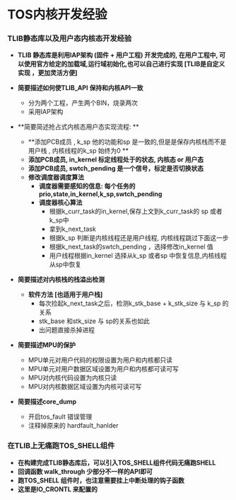 # TOS内核开发经验

### TLIB静态库以及用户态内核态开发经验

-  **TLIB 静态库是利用IAP架构 (固件 + 用户工程) 开发完成的, 在用户工程中, 可以使用官方给定的加载域,运行域初始化,也可以自己进行实现 [TLIB是自定义实现 ，更加灵活方便]**
- **简要描述如何使TLIB_API 保持和内核API一致**
  - 分为两个工程，产生两个BIN，烧录两次
  - 采用IAP架构


- **简要简述抢占式内核态用户态实现流程: **
  - **添加PCB成员 , k_sp 他的功能和sp 是一致的,但是是保存内核栈而不是用户栈 , 内核线程的k_sp 始终为0 **
  - **添加PCB成员, in_kernel 标定线程处于的状态, 内核态 or 用户态**
  - **添加PCB成员, swtch_pending 是一个信号，标定是否切换状态**
  - **修改调度器调度算法**
    - **调度器需要感知的信息: 每个任务的prio,state,in_kernel,k_sp,swtch_pending**
    - **调度器核心算法**
      - 根据k_curr_task的in_kernel,保存上文到k_curr_task的 sp 或者 k_sp中
      - 拿到k_next_task
      - 根据k_sp 判断是内核线程还是用户线程, 内核线程跳过下面这一步
      - 根据k_next_task的swtch_pending ，选择修改in_kernel 值
      - 用户线程根据in_kernel 选择从k_sp 或者sp 中恢复信息,内核线程从sp中恢复

- **简要描述对内核栈的栈溢出检测**
  - **软件方法 [也适用于用户栈]**
    - 每次捡起k_next_task之后，检测k_stk_base + k_stk_size 与  k_sp 的关系
    - stk_base 和stk_size 与 sp的关系也如此
    - 出问题直接杀掉进程

- **简要描述MPU的保护**
  - MPU单元对用户代码的权限设置为用户和内核都只读
  - MPU单元对用户数据区域设置为用户和内核都可读可写
  - MPU对内核代码设置为内核只读
  - MPU对内核数据区域设置为内核可读可写

- **简要描述core_dump**
  - 开启tos_fault 错误管理
  - 注释掉原来的 hardfault_hanlder  


### 在TLIB上无痛跑TOS_SHELL组件

- **在构建完成TLIB静态库后，可以引入TOS_SHELL组件代码无痛跑SHELL**
- **回调函数 walk_through 少部分不一样的API即可**
- **跑TOS_SHELL 组件时，也注意需要挂上中断处理的钩子函数**
- **这里是IO_CRONTL 来配置的**

